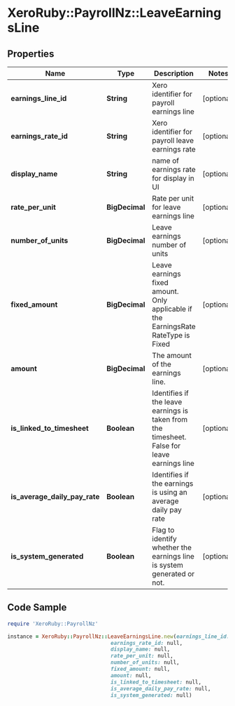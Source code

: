 # XeroRuby::PayrollNz::LeaveEarningsLine

## Properties

Name | Type | Description | Notes
------------ | ------------- | ------------- | -------------
**earnings_line_id** | **String** | Xero identifier for payroll earnings line | [optional] 
**earnings_rate_id** | **String** | Xero identifier for payroll leave earnings rate | [optional] 
**display_name** | **String** | name of earnings rate for display in UI | [optional] 
**rate_per_unit** | **BigDecimal** | Rate per unit for leave earnings line | [optional] 
**number_of_units** | **BigDecimal** | Leave earnings number of units | [optional] 
**fixed_amount** | **BigDecimal** | Leave earnings fixed amount. Only applicable if the EarningsRate RateType is Fixed | [optional] 
**amount** | **BigDecimal** | The amount of the earnings line. | [optional] 
**is_linked_to_timesheet** | **Boolean** | Identifies if the leave earnings is taken from the timesheet. False for leave earnings line | [optional] 
**is_average_daily_pay_rate** | **Boolean** | Identifies if the earnings is using an average daily pay rate | [optional] 
**is_system_generated** | **Boolean** | Flag to identify whether the earnings line is system generated or not. | [optional] 

## Code Sample

```ruby
require 'XeroRuby::PayrollNz'

instance = XeroRuby::PayrollNz::LeaveEarningsLine.new(earnings_line_id: null,
                                 earnings_rate_id: null,
                                 display_name: null,
                                 rate_per_unit: null,
                                 number_of_units: null,
                                 fixed_amount: null,
                                 amount: null,
                                 is_linked_to_timesheet: null,
                                 is_average_daily_pay_rate: null,
                                 is_system_generated: null)
```


